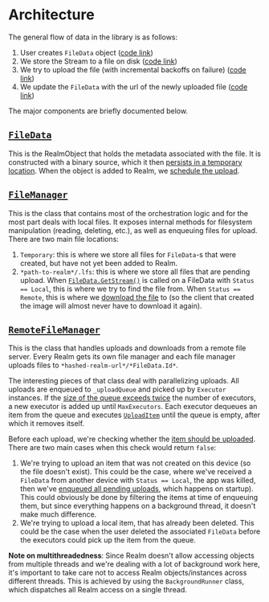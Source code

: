 # Architecture

The general flow of data in the library is as follows:
1. User creates `FileData` object ([code link](https://github.com/realm/realm-dotnet-lfs/blob/630b323b31e45a25fee9fac4bf745c8b9123c34a/Realm.LFS/FileData.cs#L57))
2. We store the Stream to a file on disk ([code link](https://github.com/realm/realm-dotnet-lfs/blob/630b323b31e45a25fee9fac4bf745c8b9123c34a/Realm.LFS/FileData.cs#L59))
3. We try to upload the file (with incremental backoffs on failure) ([code link](https://github.com/realm/realm-dotnet-lfs/blob/630b323b31e45a25fee9fac4bf745c8b9123c34a/Realm.LFS/FileData.cs#L70))
4. We update the `FileData` with the url of the newly uploaded file ([code link](https://github.com/realm/realm-dotnet-lfs/blob/630b323b31e45a25fee9fac4bf745c8b9123c34a/Realm.LFS/Managers/RemoteFileManager.cs#L143-L156))

The major components are briefly documented below.

## [`FileData`](https://github.com/realm/realm-dotnet-lfs/blob/main/Realm.LFS/FileData.cs)

This is the RealmObject that holds the metadata associated with the file. It is constructed with a binary source, which it then [persists in a temporary location](https://github.com/realm/realm-dotnet-lfs/blob/630b323b31e45a25fee9fac4bf745c8b9123c34a/Realm.LFS/FileData.cs#L59). When the object is added to Realm, we [schedule the upload](https://github.com/realm/realm-dotnet-lfs/blob/630b323b31e45a25fee9fac4bf745c8b9123c34a/Realm.LFS/FileData.cs#L70).

## [`FileManager`](https://github.com/realm/realm-dotnet-lfs/blob/main/Realm.LFS/Managers/FileManager.cs)

This is the class that contains most of the orchestration logic and for the most part deals with local files. It exposes internal methods for filesystem manipulation (reading, deleting, etc.), as well as enqueuing files for upload. There are two main file locations:

1. `Temporary`: this is where we store all files for `FileData`-s that were created, but have not yet been added to Realm.
3. `*path-to-realm*/.lfs`: this is where we store all files that are pending upload. When [`FileData.GetStream()`](https://github.com/realm/realm-dotnet-lfs/blob/630b323b31e45a25fee9fac4bf745c8b9123c34a/Realm.LFS/FileData.cs#L22) is called on a FileData with `Status == Local`, this is where we try to find the file from. When `Status == Remote`, this is where we [download the file](https://github.com/realm/realm-dotnet-lfs/blob/630b323b31e45a25fee9fac4bf745c8b9123c34a/Realm.LFS/Managers/FileManager.cs#L50-L54) to (so the client that created the image will almost never have to download it again).

## [`RemoteFileManager`](https://github.com/realm/realm-dotnet-lfs/blob/main/Realm.LFS/Managers/RemoteFileManager.cs)

This is the class that handles uploads and downloads from a remote file server. Every Realm gets its own file manager and each file manager uploads files to `*hashed-realm-url*/*FileData.Id*`.

The interesting pieces of that class deal with parallelizing uploads. All uploads are enqueued to `_uploadQueue` and picked up by `Executor` instances. If the [size of the queue exceeds twice](https://github.com/realm/realm-dotnet-lfs/blob/630b323b31e45a25fee9fac4bf745c8b9123c34a/Realm.LFS/Helpers/ExecutorList.cs#L25-L42) the number of executors, a new executor is added up until `MaxExecutors`. Each executor dequeues an item from the queue and executes [`UploadItem`](https://github.com/realm/realm-dotnet-lfs/blob/630b323b31e45a25fee9fac4bf745c8b9123c34a/Realm.LFS/Managers/RemoteFileManager.cs#L140) until the queue is empty, after which it removes itself.

Before each upload, we're checking whether the [item should be uploaded](https://github.com/realm/realm-dotnet-lfs/blob/630b323b31e45a25fee9fac4bf745c8b9123c34a/Realm.LFS/Managers/RemoteFileManager.cs#L132-L135). There are two main cases when this check would return `false`:
1. We're trying to upload an item that was not created on this device (so the file doesn't exist). This could be the case, where we've received a `FileData` from another device with `Status == Local`, the app was killed, then we've [enqueued all pending uploads](https://github.com/realm/realm-dotnet-lfs/blob/630b323b31e45a25fee9fac4bf745c8b9123c34a/Realm.LFS/Managers/RemoteFileManager.cs#L97), which happens on startup). This could obviously be done by filtering the items at time of enqueuing them, but since everything happens on a background thread, it doesn't make much difference.
2. We're trying to upload a local item, that has already been deleted. This could be the case when the user deleted the associated `FileData` before the executors could pick up the item from the queue.

**Note on multithreadedness**: Since Realm doesn't allow accessing objects from multiple threads and we're dealing with a lot of background work here, it's important to take care not to access Realm objects/instances across different threads. This is achieved by using the `BackgroundRunner` class, which dispatches all Realm access on a single thread.

